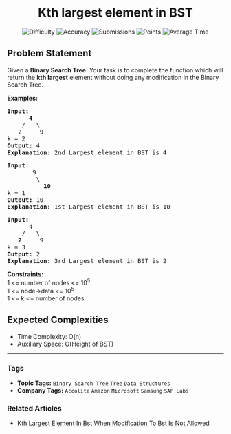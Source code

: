 <h1 align="center">Kth largest element in BST</h1>

<p align="center">
  <img alt="Difficulty" title="Difficulty" src="https://custom-icon-badges.demolab.com/badge/Difficulty: Easy-1F222E?style=for-the-badge&logoColor=white&logo=fire"/>
  <img alt="Accuracy" title="Accuracy" src="https://custom-icon-badges.demolab.com/badge/Accuracy: 49.31%25-1F222E?style=for-the-badge&logoColor=white&logo=target"/>
  <img alt="Submissions" title="Submissions" src="https://custom-icon-badges.demolab.com/badge/Submissions: 171K+-1F222E?style=for-the-badge&logoColor=white&logo=repo"/>
  <img alt="Points" title="Points" src="https://custom-icon-badges.demolab.com/badge/Points: 2-1F222E?style=for-the-badge&logoColor=white&logo=award"/>
  <img alt="Average Time" title="Average Time" src="https://custom-icon-badges.demolab.com/badge/Average%20Time: N/A-1F222E?style=for-the-badge&logoColor=white&logo=clock"/>
</p>

## Problem Statement

Given a <b>Binary Search Tree</b>. Your task is to complete the function which will return the <b>kth largest</b> element without doing any modification in the Binary Search Tree.

<b>Examples:</b>

<pre><b>Input:
      4</b>
    /   \
<b>   </b>2     9
k = 2<b> 
Output: </b>4<br><b>Explanation:</b> 2nd Largest element in BST is 4</pre>

<pre><b>Input:
</b>       9
        \ 
          <b>10</b>
k = 1<b>
Output: </b>10<br><b>Explanation:</b> 1st Largest element in BST is 10</pre>

<pre><b>Input:
      </b>4
    /   \
<b>   2 </b>    9
k = 3<b> 
Output: </b>2<br><b>Explanation:</b> 3rd Largest element in BST is 2</pre>

<b>Constraints:<br></b>1 <= number of nodes <= 10<sup>5<br></sup>1 <= node->data <= 10<sup>5<br></sup>1 <= k <= number of nodes

## Expected Complexities
- Time Complexity: O(n)
- Auxiliary Space: O(Height of BST)

<hr>

### Tags
- **Topic Tags:** `Binary Search Tree` `Tree` `Data Structures`
- **Company Tags:** `Accolite` `Amazon` `Microsoft` `Samsung` `SAP Labs`

### Related Articles
- [Kth Largest Element In Bst When Modification To Bst Is Not Allowed](https://www.geeksforgeeks.org/kth-largest-element-in-bst-when-modification-to-bst-is-not-allowed/)
